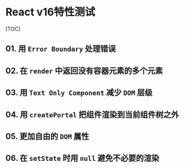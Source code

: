 # React v16特性测试

[TOC]

## 01. 用 `Error Boundary` 处理错误


## 02. 在 `render` 中返回没有容器元素的多个元素


## 03. 用 `Text Only Component` 减少 `DOM` 层级


## 04. 用 `createPortal` 把组件渲染到当前组件树之外


## 05. 更加自由的 `DOM` 属性


## 06. 在 `setState` 时用 `null` 避免不必要的渲染